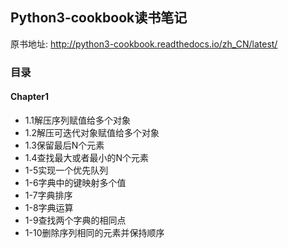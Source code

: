 ## Python3-cookbook读书笔记
原书地址: http://python3-cookbook.readthedocs.io/zh_CN/latest/

### 目录
#### Chapter1
* 1.1解压序列赋值给多个对象
* 1.2解压可迭代对象赋值给多个对象
* 1.3保留最后N个元素
* 1.4查找最大或者最小的N个元素
* 1-5实现一个优先队列
* 1-6字典中的键映射多个值
* 1-7字典排序
* 1-8字典运算
* 1-9查找两个字典的相同点
* 1-10删除序列相同的元素并保持顺序